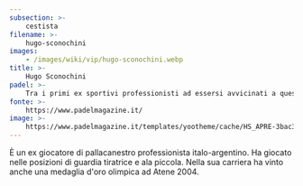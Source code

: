 ```yaml
---
subsection: >-
    cestista
filename: >-
    hugo-sconochini
images:
    - /images/wiki/vip/hugo-sconochini.webp
title: >-
    Hugo Sconochini
padel: >-
    Tra i primi ex sportivi professionisti ad essersi avvicinati a questo sport, probabilmente anche grazie alla sua nazionalità. Vivendo a Milano ha preso contatti con Gustavo Spector, con il quale gestisce un'accademia in qualità di maestro nazionale di padel.
fonte: >-
    https://www.padelmagazine.it/
image: >-
    https://www.padelmagazine.it/templates/yootheme/cache/HS_APRE-3bac3174.jpeg
---
```

È un ex giocatore di pallacanestro professionista italo-argentino. Ha giocato nelle posizioni di guardia tiratrice e ala piccola. Nella sua carriera ha vinto anche una medaglia d'oro olimpica ad Atene 2004.